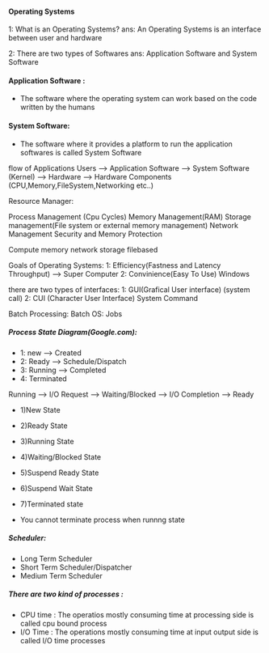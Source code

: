 #### Operating Systems
1: What is an Operating Systems?
ans: An Operating Systems is an interface between user and hardware

2: There are two types of Softwares
ans: Application Software and System Software

#### Application Software :
- The software where the operating system can work based on the code written by the humans
#### System Software:
- The software where it provides a platform to run the application softwares is called System Software

flow of Applications
Users --> Application Software --> System Software (Kernel) --> Hardware --> Hardware Components (CPU,Memory,FileSystem,Networking etc..)

Resource Manager:

Process Management (Cpu Cycles)
Memory Management(RAM)
Storage management(File system or external memory management)
Network Management
Security and Memory Protection

Compute
memory
network
storage
filebased


Goals of Operating Systems:
1: Efficiency(Fastness and Latency Throughput) --> Super Computer
2: Convinience(Easy To Use) Windows

there are two types of interfaces:
1: GUI(Grafical User interface) (system call)
2: CUI (Character User Interface) System Command

Batch Processing:
Batch OS: Jobs

##### Process State Diagram(Google.com):
- 1: new --> Created
- 2: Ready --> Schedule/Dispatch
- 3: Running --> Completed
- 4: Terminated

Running --> I/O Request --> Waiting/Blocked --> I/O Completion --> Ready

- 1)New State
- 2)Ready State
- 3)Running State
- 4)Waiting/Blocked State
- 5)Suspend Ready State
- 6)Suspend Wait State
- 7)Terminated state

- You cannot terminate process when runnng state

##### Scheduler:
- Long Term Scheduler
- Short Term Scheduler/Dispatcher
- Medium Term Scheduler

##### There are two kind of processes :
- CPU time : The operatios mostly consuming time at processing side is called cpu bound process
- I/O Time : The operations mostly consuming time at input output side is called I/O time processes


